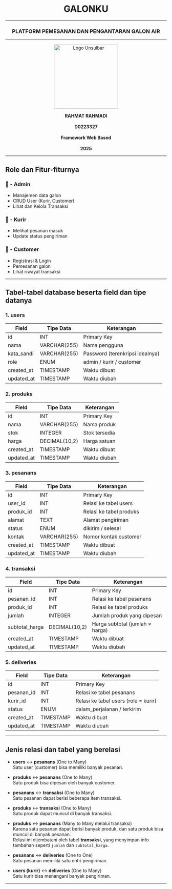 <h1 align="center">GALONKU</h1>

<hr/>

<h3 align="center">PLATFORM PEMESANAN DAN PENGANTARAN GALON AIR</h3>

---

<p align="center">
  <img src="https://github.com/user-attachments/assets/36f5b8ce-b59d-4c5d-892f-31a6f36b31b5" alt="Logo Unsulbar" width="200"/>
</p>

<p align="center">
  <strong>RAHMAT RAHMADI</strong><br/><br/>
  <strong>D0223327</strong><br/><br/>
  <strong>Framework Web Based</strong><br/><br/>
  <strong>2025</strong>
</p>

---

## Role dan Fitur-fiturnya

### 🔧 - Admin
- Manajemen data galon
- CRUD User (Kurir, Customer)
- Lihat dan Kelola Transaksi

### 🚚 - Kurir
- Melihat pesanan masuk
- Update status pengiriman

### 🛒 - Customer
- Registrasi & Login
- Pemesanan galon
- Lihat riwayat transaksi

---

## Tabel-tabel database beserta field dan tipe datanya

### 1. users

| Field      | Tipe Data    | Keterangan                         |
|------------|--------------|------------------------------------|
| id         | INT          | Primary Key                        |
| nama       | VARCHAR(255) | Nama pengguna                      |
| kata_sandi | VARCHAR(255) | Password (terenkripsi idealnya)    |
| role       | ENUM         | admin / kurir / customer           |
| created_at | TIMESTAMP    | Waktu dibuat                       |
| updated_at | TIMESTAMP    | Waktu diubah                       |

### 2. produks

| Field      | Tipe Data     | Keterangan         |
|------------|---------------|--------------------|
| id         | INT           | Primary Key        |
| nama       | VARCHAR(255)  | Nama produk        |
| stok       | INTEGER       | Stok tersedia      |
| harga      | DECIMAL(10,2) | Harga satuan       |
| created_at | TIMESTAMP     | Waktu dibuat       |
| updated_at | TIMESTAMP     | Waktu diubah       |

### 3. pesanans

| Field      | Tipe Data     | Keterangan                           |
|------------|---------------|---------------------------------------|
| id         | INT           | Primary Key                           |
| user_id    | INT           | Relasi ke tabel users                 |
| produk_id  | INT           | Relasi ke tabel produks               |
| alamat     | TEXT          | Alamat pengiriman                     |
| status     | ENUM          | dikirim / selesai                     |
| kontak     | VARCHAR(255)  | Nomor kontak customer                 |
| created_at | TIMESTAMP     | Waktu dibuat                          |
| updated_at | TIMESTAMP     | Waktu diubah                          |

### 4. transaksi

| Field          | Tipe Data     | Keterangan                           |
|----------------|---------------|---------------------------------------|
| id             | INT           | Primary Key                           |
| pesanan_id     | INT           | Relasi ke tabel pesanans              |
| produk_id      | INT           | Relasi ke tabel produks               |
| jumlah         | INTEGER       | Jumlah produk yang dipesan            |
| subtotal_harga | DECIMAL(10,2) | Harga subtotal (jumlah × harga)       |
| created_at     | TIMESTAMP     | Waktu dibuat                          |
| updated_at     | TIMESTAMP     | Waktu diubah                          |

### 5. deliveries

| Field      | Tipe Data     | Keterangan                           |
|------------|---------------|---------------------------------------|
| id         | INT           | Primary Key                           |
| pesanan_id | INT           | Relasi ke tabel pesanans              |
| kurir_id   | INT           | Relasi ke tabel users (role = kurir)  |
| status     | ENUM          | dalam_perjalanan / terkirim           |
| created_at | TIMESTAMP     | Waktu dibuat                          |
| updated_at | TIMESTAMP     | Waktu diubah                          |

---

## Jenis relasi dan tabel yang berelasi

- **users** ↔ **pesanans** (One to Many)  
  Satu user (customer) bisa memiliki banyak pesanan.

- **produks** ↔ **pesanans** (One to Many)  
  Satu produk bisa dipesan oleh banyak customer.

- **pesanans** ↔ **transaksi** (One to Many)  
  Satu pesanan dapat berisi beberapa item transaksi.

- **produks** ↔ **transaksi** (One to Many)  
  Satu produk dapat muncul di banyak transaksi.

- **produks** ↔ **pesanans** (Many to Many melalui transaksi)  
  Karena satu pesanan dapat berisi banyak produk, dan satu produk bisa muncul di banyak pesanan.  
  Relasi ini dijembatani oleh tabel **transaksi**, yang menyimpan info tambahan seperti `jumlah` dan `subtotal_harga`.

- **pesanans** ↔ **deliveries** (One to One)  
  Satu pesanan memiliki satu entri pengiriman.

- **users (kurir)** ↔ **deliveries** (One to Many)  
  Satu kurir bisa menangani banyak pengiriman.

---

